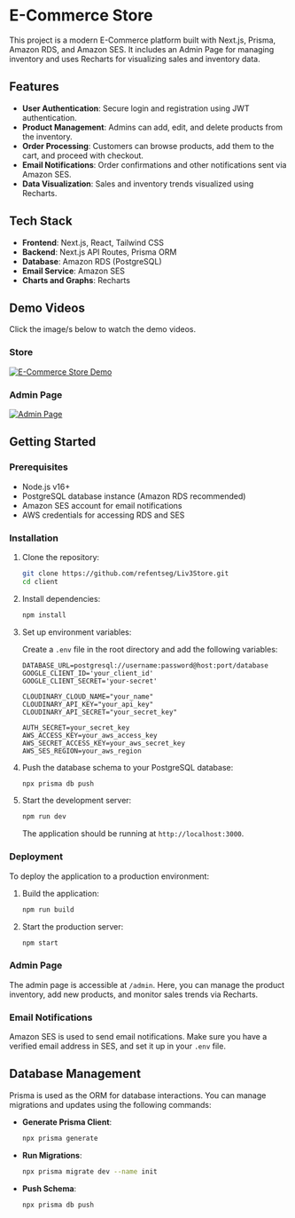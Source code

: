
# E-Commerce Store

This project is a modern E-Commerce platform built with Next.js, Prisma, Amazon RDS, and Amazon SES. It includes an Admin Page for managing inventory and uses Recharts for visualizing sales and inventory data.

## Features

- **User Authentication**: Secure login and registration using JWT authentication.
- **Product Management**: Admins can add, edit, and delete products from the inventory.
- **Order Processing**: Customers can browse products, add them to the cart, and proceed with checkout.
- **Email Notifications**: Order confirmations and other notifications sent via Amazon SES.
- **Data Visualization**: Sales and inventory trends visualized using Recharts.

## Tech Stack

- **Frontend**: Next.js, React, Tailwind CSS
- **Backend**: Next.js API Routes, Prisma ORM
- **Database**: Amazon RDS (PostgreSQL)
- **Email Service**: Amazon SES
- **Charts and Graphs**: Recharts

## Demo Videos

Click the image/s below to watch the demo videos.

### Store 
[![E-Commerce Store Demo](https://github.com/user-attachments/assets/bd774882-8733-44d8-ba6f-3073e203d5e6)](https://youtu.be/gV97dNs4D50)

### Admin Page

[![Admin Page](https://github.com/user-attachments/assets/ee5693b1-eb43-413d-baa9-43397ca2aa6b)](https://youtu.be/FvMgiYEcRMI)

## Getting Started

### Prerequisites

- Node.js v16+
- PostgreSQL database instance (Amazon RDS recommended)
- Amazon SES account for email notifications
- AWS credentials for accessing RDS and SES

### Installation

1. Clone the repository:

   ```bash
   git clone https://github.com/refentseg/Liv3Store.git
   cd client
   ```

2. Install dependencies:

   ```bash
   npm install
   ```

3. Set up environment variables:

   Create a `.env` file in the root directory and add the following variables:

   ```plaintext
   DATABASE_URL=postgresql://username:password@host:port/database
   GOOGLE_CLIENT_ID='your_client_id'
   GOOGLE_CLIENT_SECRET='your-secret'

   CLOUDINARY_CLOUD_NAME="your_name"
   CLOUDINARY_API_KEY="your_api_key"
   CLOUDINARY_API_SECRET="your_secret_key"

   AUTH_SECRET=your_secret_key
   AWS_ACCESS_KEY=your_aws_access_key
   AWS_SECRET_ACCESS_KEY=your_aws_secret_key
   AWS_SES_REGION=your_aws_region

   ```

4. Push the database schema to your PostgreSQL database:

   ```bash
   npx prisma db push
   ```

5. Start the development server:

   ```bash
   npm run dev
   ```

   The application should be running at `http://localhost:3000`.

### Deployment

To deploy the application to a production environment:

1. Build the application:

   ```bash
   npm run build
   ```

2. Start the production server:

   ```bash
   npm start
   ```

### Admin Page

The admin page is accessible at `/admin`. Here, you can manage the product inventory, add new products, and monitor sales trends via Recharts.

### Email Notifications

Amazon SES is used to send email notifications. Make sure you have a verified email address in SES, and set it up in your `.env` file.

## Database Management

Prisma is used as the ORM for database interactions. You can manage migrations and updates using the following commands:

- **Generate Prisma Client**:

  ```bash
  npx prisma generate
  ```

- **Run Migrations**:

  ```bash
  npx prisma migrate dev --name init
  ```

- **Push Schema**:

  ```bash
  npx prisma db push
  ```
